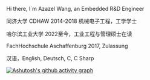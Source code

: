 Hi there, I`m Azazel Wang, an Embedded R&D Engineer

同济大学 CDHAW 2014-2018 机械电子工程，工学学士

哈尔滨工业大学 2022至今，工业工程与管理硕士在读

FachHochschule Aschaffenburg 2017, Zulassung

汉语，English, Deutsch, C, C Sharp

[![Ashutosh's github activity graph](https://github-readme-activity-graph.vercel.app/graph?username=azazelw&theme=react-dark)](https://github.com/azazelw/github-readme-activity-graph)


